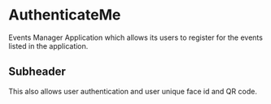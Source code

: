 # AuthenticateMe
Events Manager Application which allows its users to register for the events listed in the application. 
## Subheader
This also allows user authentication and user unique face id and QR code.
